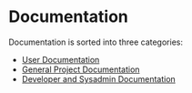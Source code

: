 # Documentation
Documentation is sorted into three categories:
 - [User Documentation](user)
 - [General Project Documentation](project)
 - [Developer and Sysadmin Documentation](dev)
